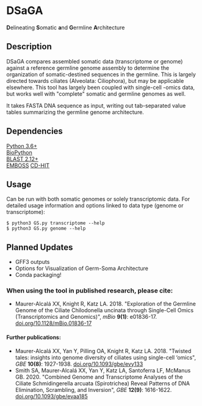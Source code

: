 # DSaGA
**D**elineating **S**omatic **a**nd **G**ermline **A**rchitecture 

## Description
DSaGA compares assembled somatic data (transcriptome or genome) against a reference germline genome assembly to determine the organization of somatic-destined sequences in the germline. This is largely directed towards ciliates (Alveolata: Ciliophora), but may be applicable elsewhere. This tool has largely been coupled with single-cell -omics data, but works well with "complete" somatic and germline genomes as well.

It takes FASTA DNA sequence as input, writing out tab-separated value tables summarizing the germline genome architecture.

## Dependencies
[Python 3.6+](https://www.python.org/downloads/)\
[BioPython](https://biopython.org/wiki/Download)\
[BLAST 2.12+](https://blast.ncbi.nlm.nih.gov/Blast.cgi?CMD=Web&PAGE_TYPE=BlastDocs&DOC_TYPE=Download)\
[EMBOSS](http://emboss.sourceforge.net/)
[CD-HIT](https://github.com/weizhongli/cdhit)

## Usage
Can be run with both somatic genomes or solely transcriptomic data. For detailed usage information and options linked to data type (genome or transcriptome):
```
$ python3 GS.py transcriptome --help
$ python3 GS.py genome --help
```

## Planned Updates
-   GFF3 outputs
-   Options for Visualization of Germ-Soma Architecture
-   Conda packaging!

### When using the tool in published research, please cite:

-   Maurer-Alcalá XX, Knight R, Katz LA. 2018. \"Exploration of the Germline Genome of the Ciliate Chilodonella uncinata through Single-Cell Omics (Transcriptomics and Genomics)\", *_mBio_* **9(1)**: e01836-17. [doi.org/10.1128/mBio.01836-17](https://doi.org/10.1128/mBio.01836-17)
    
 #### Further publications:
 -   Maurer-Alcalá XX, Yan Y, Pilling OA, Knight R, Katz LA. 2018. \"Twisted tales: insights into genome diversity of ciliates using single-cell ‘omics\", *_GBE_* **10(8)**: 1927-1938. [doi.org/10.1093/gbe/evy133](https://doi.org/10.1093/gbe/evy133)
  -   Smith SA, Maurer-Alcalá XX, Yan Y, Katz LA, Santoferra LF, McManus GB. 2020. \"Combined Genome and Transcriptome Analyses of the Ciliate Schmidingerella arcuata (Spirotrichea) Reveal Patterns of DNA Elimination, Scrambling, and Inversion\", *_GBE_* **12(9)**: 1616-1622. [doi.org/10.1093/gbe/evaa185](https://doi.org/10.1093/gbe/evaa185)



